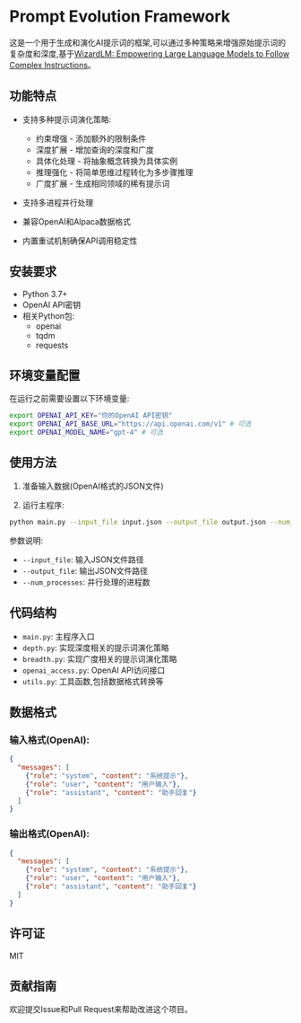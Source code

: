# Prompt Evolution Framework

这是一个用于生成和演化AI提示词的框架,可以通过多种策略来增强原始提示词的复杂度和深度,基于[WizardLM: Empowering Large Language Models to Follow Complex Instructions](https://arxiv.org/abs/2304.12244)。

## 功能特点

- 支持多种提示词演化策略:
  - 约束增强 - 添加额外的限制条件
  - 深度扩展 - 增加查询的深度和广度 
  - 具体化处理 - 将抽象概念转换为具体实例
  - 推理强化 - 将简单思维过程转化为多步骤推理
  - 广度扩展 - 生成相同领域的稀有提示词

- 支持多进程并行处理
- 兼容OpenAI和Alpaca数据格式
- 内置重试机制确保API调用稳定性

## 安装要求

- Python 3.7+
- OpenAI API密钥
- 相关Python包:
  - openai
  - tqdm
  - requests

## 环境变量配置

在运行之前需要设置以下环境变量:
```bash
export OPENAI_API_KEY="你的OpenAI API密钥"
export OPENAI_API_BASE_URL="https://api.openai.com/v1" # 可选
export OPENAI_MODEL_NAME="gpt-4" # 可选
```


## 使用方法

1. 准备输入数据(OpenAI格式的JSON文件)

2. 运行主程序:

```bash
python main.py --input_file input.json --output_file output.json --num_processes 4
```

参数说明:
- `--input_file`: 输入JSON文件路径
- `--output_file`: 输出JSON文件路径
- `--num_processes`: 并行处理的进程数

## 代码结构

- `main.py`: 主程序入口
- `depth.py`: 实现深度相关的提示词演化策略
- `breadth.py`: 实现广度相关的提示词演化策略
- `openai_access.py`: OpenAI API访问接口
- `utils.py`: 工具函数,包括数据格式转换等

## 数据格式

### 输入格式(OpenAI):
```json
{
  "messages": [
    {"role": "system", "content": "系统提示"},
    {"role": "user", "content": "用户输入"},
    {"role": "assistant", "content": "助手回复"}
  ]
}
```

### 输出格式(OpenAI):
```json
{
  "messages": [
    {"role": "system", "content": "系统提示"},
    {"role": "user", "content": "用户输入"},
    {"role": "assistant", "content": "助手回复"}
  ]
}
```

## 许可证

MIT

## 贡献指南

欢迎提交Issue和Pull Request来帮助改进这个项目。
